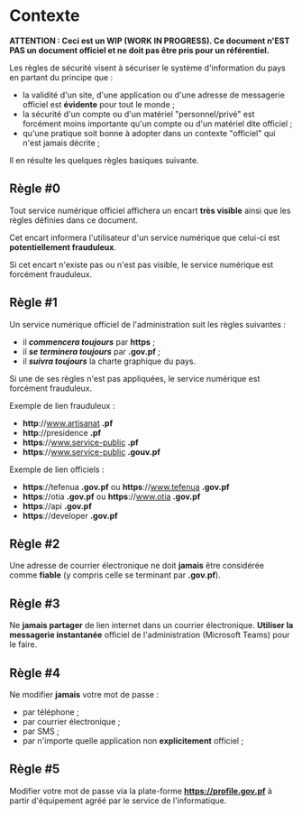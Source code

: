 # Contexte

**ATTENTION : Ceci est un WIP (WORK IN PROGRESS). Ce document n'EST PAS un document officiel et ne doit pas être pris pour un référentiel.**

Les règles de sécurité visent à sécuriser le système d'information du pays en partant du principe que :
- la validité d'un site, d'une application ou d'une adresse de messagerie officiel est **évidente** pour tout le monde ;
- la sécurité d'un compte ou d'un matériel "personnel/privé" est forcément moins importante qu'un compte ou d'un matériel dite officiel ;
- qu'une pratique soit bonne à adopter dans un contexte "officiel" qui n'est jamais décrite ;

Il en résulte les quelques règles basiques suivante.

## Règle #0
Tout service numérique officiel affichera un encart **très visible** ainsi que les règles définies dans ce document.

Cet encart informera l'utilisateur d'un service numérique que celui-ci est **potentiellement frauduleux**.

Si cet encart n'existe pas ou n'est pas visible, le service numérique est forcément frauduleux.

## Règle #1
Un service numérique officiel de l'administration suit les règles suivantes :
- il ___commencera toujours___ par __https__ ;
- il ___se terminera toujours___ par __.gov.pf__ ;
- il ___suivra toujours___ la charte graphique du pays.

Si une de ses règles n'est pas appliquées, le service numérique est forcément frauduleux.

Exemple de lien frauduleux :
- **http**://www.artisanat **.pf**
- **http**://presidence **.pf**
- **https**://www.service-public **.pf**
- **https**://www.service-public **.gouv.pf**

Exemple de lien officiels :
- **https**://tefenua **.gov.pf** ou **https**://www.tefenua **.gov.pf**
- **https**://otia **.gov.pf** ou **https**://www.otia **.gov.pf**
- **https**://api **.gov.pf**
- **https**://developer **.gov.pf**

## Règle #2

Une adresse de courrier électronique ne doit **jamais** être considérée comme **fiable** (y compris celle se terminant par **.gov.pf**).

## Règle #3

Ne **jamais partager** de lien internet dans un courrier électronique. **Utiliser la messagerie instantanée** officiel de l'administration (Microsoft Teams) pour le faire.

## Règle #4

Ne modifier **jamais** votre mot de passe :
- par téléphone ;
- par courrier électronique ;
- par SMS ;
- par n'importe quelle application non **explicitement** officiel ;

## Règle #5

Modifier votre mot de passe via la plate-forme **https://profile.gov.pf** à partir d'équipement agréé par le service de l'informatique.

